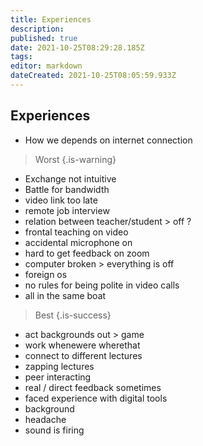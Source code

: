 ```yaml
---
title: Experiences
description: 
published: true
date: 2021-10-25T08:29:28.185Z
tags: 
editor: markdown
dateCreated: 2021-10-25T08:05:59.933Z
---
```


## Experiences

- How we depends on internet connection

> Worst
{.is-warning}

- Exchange not intuitive
- Battle for bandwidth
- video link too late
- remote job interview
- relation between teacher/student > off ?
- frontal teaching on video
- accidental microphone on
- hard to get feedback on zoom
- computer broken > everything is off
- foreign os
- no rules for being polite in video calls
- all in the same boat

> Best
{.is-success}

- act backgrounds out > game
- work whenewere wherethat
- connect to different lectures
- zapping lectures
- peer interacting
- real / direct feedback sometimes
- faced experience with digital tools
- background
- headache
- sound is firing